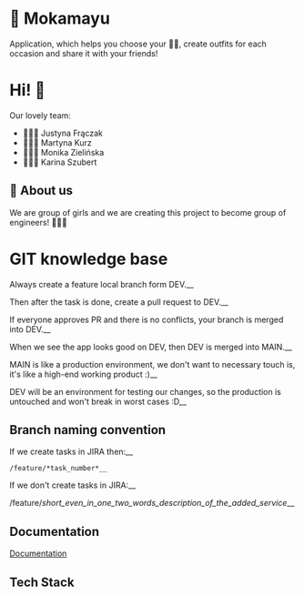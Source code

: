 
# 🌸 Mokamayu

Application, which helps you choose your 👗👖, create outfits for each occasion and share it with your friends!



# Hi! 👋
Our lovely team:
- 👩🏽‍💻 Justyna Frączak 
- 👩🏽‍💻 Martyna Kurz 
- 👩🏼‍💻 Monika Zielińska 
- 👩🏼‍💻 Karina Szubert 

## 🚀 About us
We are group of girls and we are creating this project to become group of engineers! 👷🏽‍♀️

# GIT knowledge base

Always create a feature local branch form DEV.__

Then after the task is done, create a pull request to DEV.__

If everyone approves PR and there is no conflicts, your branch is merged into DEV.__

When we see the app looks good on DEV, then DEV is merged into MAIN.__

MAIN is like a production environment, we don't want to necessary touch is, it's like a high-end working product :)__

DEV will be an environment for testing our changes, so the production is untouched and won't break in worst cases :D__

## Branch naming convention

If we create tasks in JIRA then:__

    /feature/*task_number*__
    
If we don't create tasks in JIRA:__

   /feature/*short_even_in_one_two_words_description_of_the_added_service*__

## Documentation

[Documentation](https://linktodocumentation)


## Tech Stack


